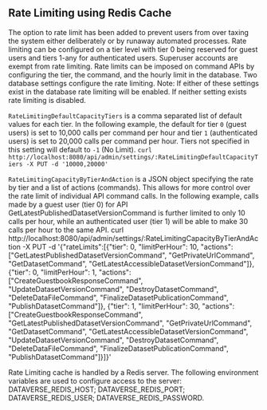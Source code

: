 ## Rate Limiting using Redis Cache
The option to rate limit has been added to prevent users from over taxing the system either deliberately or by runaway automated processes.
Rate limiting can be configured on a tier level with tier 0 being reserved for guest users and tiers 1-any for authenticated users.
Superuser accounts are exempt from rate limiting.
Rate limits can be imposed on command APIs by configuring the tier, the command, and the hourly limit in the database.
Two database settings configure the rate limiting.
Note: If either of these settings exist in the database rate limiting will be enabled.
If neither setting exists rate limiting is disabled.

`RateLimitingDefaultCapacityTiers` is a comma separated list of default values for each tier.
In the following example, the default for tier `0` (guest users) is set to 10,000 calls per command per hour and tier `1` (authenticated users) is set to 20,000 calls per command per hour.
Tiers not specified in this setting will default to `-1` (No Limit).
`curl http://localhost:8080/api/admin/settings/:RateLimitingDefaultCapacityTiers -X PUT -d '10000,20000'`

`RateLimitingCapacityByTierAndAction` is a JSON object specifying the rate by tier and a list of actions (commands).
This allows for more control over the rate limit of individual API command calls.
In the following example, calls made by a guest user (tier 0) for API GetLatestPublishedDatasetVersionCommand is further limited to only 10 calls per hour, while an authenticated user (tier 1) will be able to make 30 calls per hour to the same API.
curl http://localhost:8080/api/admin/settings/:RateLimitingCapacityByTierAndAction -X PUT -d '{"rateLimits":[{"tier": 0, "limitPerHour": 10, "actions": ["GetLatestPublishedDatasetVersionCommand", "GetPrivateUrlCommand", "GetDatasetCommand", "GetLatestAccessibleDatasetVersionCommand"]}, {"tier": 0, "limitPerHour": 1, "actions": ["CreateGuestbookResponseCommand", "UpdateDatasetVersionCommand", "DestroyDatasetCommand", "DeleteDataFileCommand", "FinalizeDatasetPublicationCommand", "PublishDatasetCommand"]}, {"tier": 1, "limitPerHour": 30, "actions": ["CreateGuestbookResponseCommand", "GetLatestPublishedDatasetVersionCommand", "GetPrivateUrlCommand", "GetDatasetCommand", "GetLatestAccessibleDatasetVersionCommand", "UpdateDatasetVersionCommand", "DestroyDatasetCommand", "DeleteDataFileCommand", "FinalizeDatasetPublicationCommand", "PublishDatasetCommand"]}]}'

Rate Limiting cache is handled by a Redis server. The following environment variables are used to configure access to the server:
DATAVERSE_REDIS_HOST; DATAVERSE_REDIS_PORT; DATAVERSE_REDIS_USER; DATAVERSE_REDIS_PASSWORD.